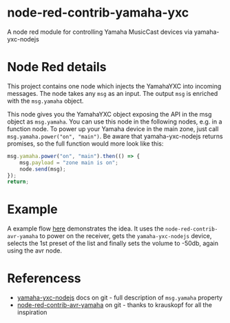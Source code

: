 # node-red-contrib-yamaha-yxc
A node red module for controlling Yamaha MusicCast devices via yamaha-yxc-nodejs

# Node Red details
This project contains one node which injects the YamahaYXC into incoming messages.
The node takes any `msg` as an input.
The output `msg` is enriched with the `msg.yamaha` object.
    
This node gives you the YamahaYXC object exposing the API in the msg object as `msg.yamaha`.
You can use this node in the following nodes, e.g. in a function node.
To power up your Yamaha device in the main zone, just call `msg.yamaha.power("on", "main")`.
Be aware that yamaha-yxc-nodejs returns promises, so the full function would more look like this: 
```javascript
msg.yamaha.power("on", "main").then(() => { 
	msg.payload = "zone main is on"; 
	node.send(msg); 
}); 
return;
```

# Example
A example flow [here](example.flow) demonstrates the idea.
It uses the `node-red-contrib-avr-yamaha` to power on the receiver, gets the `yamaha-yxc-nodejs` device, selects the 1st preset of the list and finally sets the volume to -50db, again using the avr node.

# Referencess
* [yamaha-yxc-nodejs](https://github.com/foxthefox/yamaha-yxc-nodejs) docs on git - full description of `msg.yamaha` property
* [node-red-contrib-avr-yamaha](https://github.com/krauskopf/node-red-contrib-avr-yamaha) on git - thanks to krauskopf for all the inspiration
